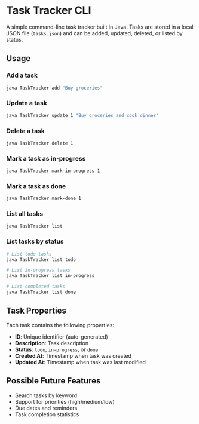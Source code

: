 # Task Tracker CLI

A simple command-line task tracker built in Java. Tasks are stored in a local JSON file (`tasks.json`) and can be added, updated, deleted, or listed by status.

## Usage

### Add a task
```bash
java TaskTracker add "Buy groceries"
```

### Update a task
```bash
java TaskTracker update 1 "Buy groceries and cook dinner"
```

### Delete a task
```bash
java TaskTracker delete 1
```

### Mark a task as in-progress
```bash
java TaskTracker mark-in-progress 1
```

### Mark a task as done
```bash
java TaskTracker mark-done 1
```

### List all tasks
```bash
java TaskTracker list
```

### List tasks by status
```bash
# List todo tasks
java TaskTracker list todo

# List in-progress tasks
java TaskTracker list in-progress

# List completed tasks
java TaskTracker list done
```

## Task Properties

Each task contains the following properties:
- **ID**: Unique identifier (auto-generated)
- **Description**: Task description
- **Status**: `todo`, `in-progress`, or `done`
- **Created At**: Timestamp when task was created
- **Updated At**: Timestamp when task was last modified


## Possible Future Features

- Search tasks by keyword
- Support for priorities (high/medium/low)
- Due dates and reminders
- Task completion statistics



